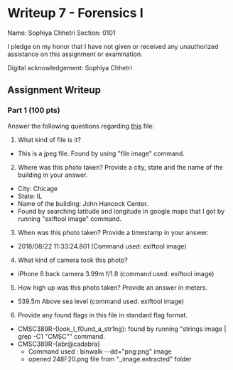 # Writeup 7 - Forensics I

Name: Sophiya Chhetri
Section: 0101

I pledge on my honor that I have not given or received any unauthorized assistance on this assignment or examination.

Digital acknowledgement: Sophiya Chhetri

## Assignment Writeup

### Part 1 (100 pts)
Answer the following questions regarding [this](../image) file:

1. What kind of file is it?
- This is a jpeg file. Found by using "file image" command.

2. Where was this photo taken? Provide a city, state and the name of the building in your answer.
- City: Chicage
- State: IL
- Name of the building: John Hancock Center.
- Found by searching latitude and longitude in google maps that I got by running "exiftool image" command.

3. When was this photo taken? Provide a timestamp in your answer.
- 2018/08/22 11:33:24.801 (Command used: exiftool image)

4. What kind of camera took this photo?
- iPhone 8 back camera 3.99m f/1.8 (command used: exiftool image)

5. How high up was this photo taken? Provide an answer in meters.
- 539.5m Above sea level (command used: exiftool image)

6. Provide any found flags in this file in standard flag format.
- CMSC389R-{look_I_f0und_a_str1ng}: found by running "strings image | grep -C1 "CMSC"" command.
- CMSC389R-{abr@cadabra} 
	- Command used : binwalk --dd="png:png" image
	- opened 248F20.png file from "_image.extracted" folder

